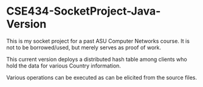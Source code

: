 # CSE434-SocketProject-Java-Version

This is my socket project for a past ASU Computer Networks course.  It is not to be borrowed/used, but merely serves as proof of work.




This current version deploys a distributed hash table among clients who hold the data for various Country information.

Various operations can be executed as can be elicited from the source files.
